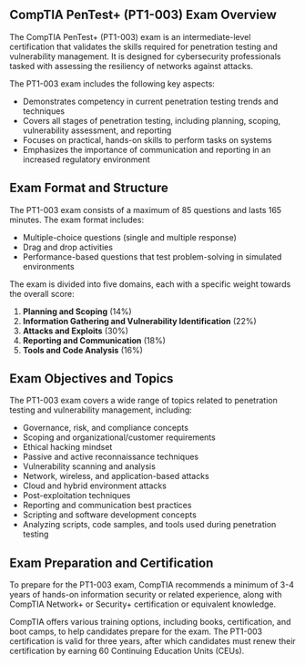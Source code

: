 ## CompTIA PenTest+ (PT1-003) Exam Overview

The CompTIA PenTest+ (PT1-003) exam is an intermediate-level certification that validates the skills required for penetration testing and vulnerability management. It is designed for cybersecurity professionals tasked with assessing the resiliency of networks against attacks.

The PT1-003 exam includes the following key aspects:

- Demonstrates competency in current penetration testing trends and techniques
- Covers all stages of penetration testing, including planning, scoping, vulnerability assessment, and reporting
- Focuses on practical, hands-on skills to perform tasks on systems
- Emphasizes the importance of communication and reporting in an increased regulatory environment

## Exam Format and Structure

The PT1-003 exam consists of a maximum of 85 questions and lasts 165 minutes. The exam format includes:

- Multiple-choice questions (single and multiple response)
- Drag and drop activities
- Performance-based questions that test problem-solving in simulated environments

The exam is divided into five domains, each with a specific weight towards the overall score:

1. **Planning and Scoping** (14%)
2. **Information Gathering and Vulnerability Identification** (22%)
3. **Attacks and Exploits** (30%)
4. **Reporting and Communication** (18%)
5. **Tools and Code Analysis** (16%)

## Exam Objectives and Topics

The PT1-003 exam covers a wide range of topics related to penetration testing and vulnerability management, including:

- Governance, risk, and compliance concepts
- Scoping and organizational/customer requirements
- Ethical hacking mindset
- Passive and active reconnaissance techniques
- Vulnerability scanning and analysis
- Network, wireless, and application-based attacks
- Cloud and hybrid environment attacks
- Post-exploitation techniques
- Reporting and communication best practices
- Scripting and software development concepts
- Analyzing scripts, code samples, and tools used during penetration testing

## Exam Preparation and Certification

To prepare for the PT1-003 exam, CompTIA recommends a minimum of 3-4 years of hands-on information security or related experience, along with CompTIA Network+ or Security+ certification or equivalent knowledge.

CompTIA offers various training options, including books, certification, and boot camps, to help candidates prepare for the exam. The PT1-003 certification is valid for three years, after which candidates must renew their certification by earning 60 Continuing Education Units (CEUs).
